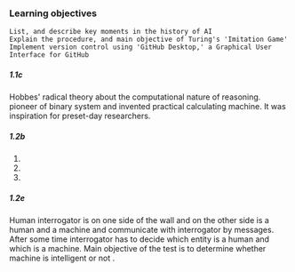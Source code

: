 ### Learning objectives

    List, and describe key moments in the history of AI
    Explain the procedure, and main objective of Turing's 'Imitation Game'
    Implement version control using 'GitHub Desktop,' a Graphical User Interface for GitHub

##### 1.1c
  Hobbes' radical theory about the computational nature of reasoning. pioneer of binary system and invented practical calculating machine. It was inspiration for preset-day researchers.
##### 1.2b
  1.
  2.
  3.
##### 1.2e
  Human interrogator is on one side of the wall and on the other side is a human and a machine and communicate with interrogator by messages. After some time interrogator has to decide which entity is a human and which is a machine. Main objective of the test is to determine whether machine is intelligent or not .
